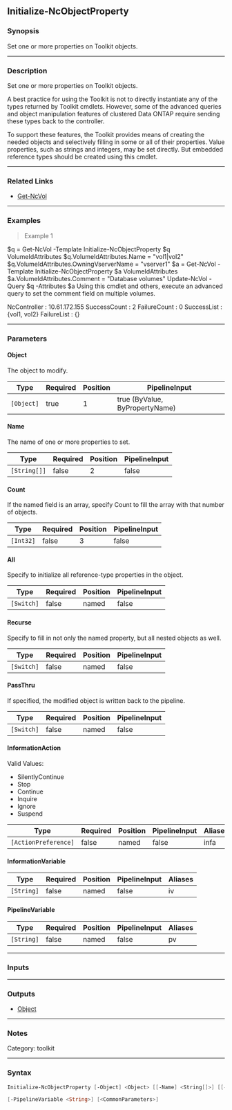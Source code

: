 Initialize-NcObjectProperty
---------------------------

### Synopsis
Set one or more properties on Toolkit objects.

---

### Description

Set one or more properties on Toolkit objects.

A best practice for using the Toolkit is not to directly instantiate any of the types returned by Toolkit cmdlets.  However, some of the advanced queries and object manipulation features of clustered Data ONTAP require sending these types back to the controller.

To support these features, the Toolkit provides means of creating the needed objects and selectively filling in some or all of their properties.  Value properties, such as strings and integers, may be set directly.  But embedded reference types should be created using this cmdlet.

---

### Related Links
* [Get-NcVol](Get-NcVol)

---

### Examples
> Example 1

$q = Get-NcVol -Template
Initialize-NcObjectProperty $q VolumeIdAttributes
$q.VolumeIdAttributes.Name = "vol1|vol2"
$q.VolumeIdAttributes.OwningVserverName = "vserver1"
$a = Get-NcVol -Template
Initialize-NcObjectProperty $a VolumeIdAttributes
$a.VolumeIdAttributes.Comment = "Database volumes"
Update-NcVol -Query $q -Attributes $a
Using this cmdlet and others, execute an advanced query to set the comment field on multiple volumes.

NcController : 10.61.172.155
SuccessCount : 2
FailureCount : 0
SuccessList  : {vol1, vol2}
FailureList  : {}

---

### Parameters
#### **Object**
The object to modify.

|Type      |Required|Position|PipelineInput                 |
|----------|--------|--------|------------------------------|
|`[Object]`|true    |1       |true (ByValue, ByPropertyName)|

#### **Name**
The name of one or more properties to set.

|Type        |Required|Position|PipelineInput|
|------------|--------|--------|-------------|
|`[String[]]`|false   |2       |false        |

#### **Count**
If the named field is an array, specify Count to fill the array with that number of objects.

|Type     |Required|Position|PipelineInput|
|---------|--------|--------|-------------|
|`[Int32]`|false   |3       |false        |

#### **All**
Specify to initialize all reference-type properties in the object.

|Type      |Required|Position|PipelineInput|
|----------|--------|--------|-------------|
|`[Switch]`|false   |named   |false        |

#### **Recurse**
Specify to fill in not only the named property, but all nested objects as well.

|Type      |Required|Position|PipelineInput|
|----------|--------|--------|-------------|
|`[Switch]`|false   |named   |false        |

#### **PassThru**
If specified, the modified object is written back to the pipeline.

|Type      |Required|Position|PipelineInput|
|----------|--------|--------|-------------|
|`[Switch]`|false   |named   |false        |

#### **InformationAction**

Valid Values:

* SilentlyContinue
* Stop
* Continue
* Inquire
* Ignore
* Suspend

|Type                |Required|Position|PipelineInput|Aliases|
|--------------------|--------|--------|-------------|-------|
|`[ActionPreference]`|false   |named   |false        |infa   |

#### **InformationVariable**

|Type      |Required|Position|PipelineInput|Aliases|
|----------|--------|--------|-------------|-------|
|`[String]`|false   |named   |false        |iv     |

#### **PipelineVariable**

|Type      |Required|Position|PipelineInput|Aliases|
|----------|--------|--------|-------------|-------|
|`[String]`|false   |named   |false        |pv     |

---

### Inputs

---

### Outputs
* [Object](https://learn.microsoft.com/en-us/dotnet/api/System.Object)

---

### Notes
Category: toolkit

---

### Syntax
```PowerShell
Initialize-NcObjectProperty [-Object] <Object> [[-Name] <String[]>] [[-Count] <Int32>] [-All] [-Recurse] [-PassThru] [-InformationAction <ActionPreference>] [-InformationVariable <String>] 
```
```PowerShell
[-PipelineVariable <String>] [<CommonParameters>]
```
